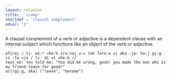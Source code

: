 ```yaml
---
layout: relation
title:  'ccomp'
shortdef : 'clausal complement'
udver: '2'
---
```


A clausal complement of a verb or adjective is a dependent clause with an internal subject which functions like an object of the verb or adjective.

~~~ sdparse
afirej / ti- weːr =heːb iraːnaj uː= tak ʔaraːw =i aka -jeː hoːj giːg -is -ta =ja / ti- di =t =heːb //
text_en: You told me: "You did me wrong, gosh! you made the man who is my friend leave for good!"
acl(giːg, aka) ("leave", "become")
~~~
<!-- Interlanguage links updated Pá kvě 14 11:08:54 CEST 2021 -->
